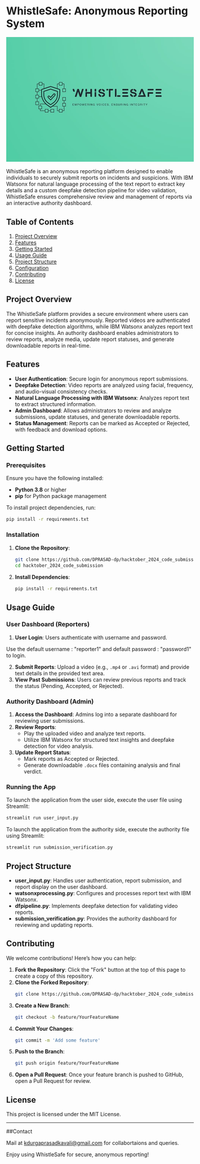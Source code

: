 
# WhistleSafe: Anonymous Reporting System

![WhistleSafe Logo](logo/Logo.jpg)


WhistleSafe is an anonymous reporting platform designed to enable individuals to securely submit reports on incidents and suspicions. With IBM Watsonx for natural language processing of the text report to extract key details and a custom deepfake detection pipeline for video validation, WhistleSafe ensures comprehensive review and management of reports via an interactive authority dashboard.

## Table of Contents

1. [Project Overview](#project-overview)
2. [Features](#features)
3. [Getting Started](#getting-started)
4. [Usage Guide](#usage-guide)
5. [Project Structure](#project-structure)
6. [Configuration](#configuration)
7. [Contributing](#contributing)
8. [License](#license)

## Project Overview

The WhistleSafe platform provides a secure environment where users can report sensitive incidents anonymously. Reported videos are authenticated with deepfake detection algorithms, while IBM Watsonx analyzes report text for concise insights. An authority dashboard enables administrators to review reports, analyze media, update report statuses, and generate downloadable reports in real-time.

## Features

- **User Authentication**: Secure login for anonymous report submissions.
- **Deepfake Detection**: Video reports are analyzed using facial, frequency, and audio-visual consistency checks.
- **Natural Language Processing with IBM Watsonx**: Analyzes report text to extract structured information.
- **Admin Dashboard**: Allows administrators to review and analyze submissions, update statuses, and generate downloadable reports.
- **Status Management**: Reports can be marked as Accepted or Rejected, with feedback and download options.

## Getting Started

### Prerequisites

Ensure you have the following installed:
- **Python 3.8** or higher
- **pip** for Python package management

To install project dependencies, run:

```bash
pip install -r requirements.txt
```

### Installation

1. **Clone the Repository**:
    ```bash
    git clone https://github.com/DPRASAD-dp/hacktober_2024_code_submission.git
    cd hacktober_2024_code_submission
    ```

2. **Install Dependencies**:
    ```bash
    pip install -r requirements.txt
    ```

## Usage Guide

### User Dashboard (Reporters)

1. **User Login**: Users authenticate with username and password.

Use the default username : "reporter1" and default password : "password1" to login.

2. **Submit Reports**: Upload a video (e.g., `.mp4` or `.avi` format) and provide text details in the provided text area.
3. **View Past Submissions**: Users can review previous reports and track the status (Pending, Accepted, or Rejected).

### Authority Dashboard (Admin)

1. **Access the Dashboard**: Admins log into a separate dashboard for reviewing user submissions.
2. **Review Reports**:
   - Play the uploaded video and analyze text reports.
   - Utilize IBM Watsonx for structured text insights and deepfake detection for video analysis.
3. **Update Report Status**:
   - Mark reports as Accepted or Rejected.
   - Generate downloadable `.docx` files containing analysis and final verdict.

### Running the App

To launch the application from the user side, execute the user file using Streamlit:

```bash
streamlit run user_input.py
```
To launch the application from the authority side, execute the authority file using Streamlit:

```bash
streamlit run submission_verification.py
```


## Project Structure

- **user_input.py**: Handles user authentication, report submission, and report display on the user dashboard.
- **watsonxprocessing.py**: Configures and processes report text with IBM Watsonx.
- **dfpipeline.py**: Implements deepfake detection for validating video reports.
- **submission_verification.py**: Provides the authority dashboard for reviewing and updating reports.

## Contributing

We welcome contributions! Here’s how you can help:

1. **Fork the Repository**: Click the "Fork" button at the top of this page to create a copy of this repository.
2. **Clone the Forked Repository**:
    ```bash
    git clone https://github.com/DPRASAD-dp/hacktober_2024_code_submission.git
    ```
3. **Create a New Branch**:
    ```bash
    git checkout -b feature/YourFeatureName
    ```
4. **Commit Your Changes**:
    ```bash
    git commit -m 'Add some feature'
    ```
5. **Push to the Branch**:
    ```bash
    git push origin feature/YourFeatureName
    ```
6. **Open a Pull Request**: Once your feature branch is pushed to GitHub, open a Pull Request for review.

## License

This project is licensed under the MIT License.

---
##Contact

Mail at kdurgaprasadkavali@gmail.com for collabortaions and queries.

Enjoy using WhistleSafe for secure, anonymous reporting!
